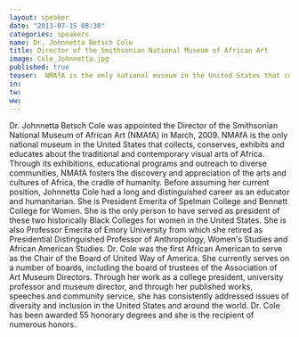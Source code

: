 ```yaml
---
layout: speaker
date: "2013-07-15 08:30"
categories: speakers
name: Dr. Johnnetta Betsch Cole
title: Director of the Smithsonian National Museum of African Art
image: Cole_Johnnetta.jpg
published: true
teaser:  NMAfA is the only national museum in the United States that collects, conserves, exhibits and educates about the traditional and contemporary visual arts of Africa. Through its exhibitions, educational programs and outreach to diverse communities, NMAfA fosters the discovery and appreciation of the arts and cultures of Africa, the cradle of humanity. Before assuming her current position, Johnnetta Cole had a long and distinguished career as an educator and humanitarian. She is President Emerita of Spelman College and Bennett College for Women. She is the only person to have served as president of these two historically Black Colleges for women in the United States. She is also Professor Emerita of Emory University from which she retired as Presidential Distinguished Professor of Anthropology, Women's Studies and African American Studies. Dr. Cole was the first African American to serve as the Chair of the Board of United Way of America. She currently serves on a number of boards, including the board of trustees of the Association of Art Museum Directors. Through her work as a college president, university professor and museum director, and through her published works, speeches and community service, she has consistently addressed issues of diversity and inclusion in the United States and around the world. Dr. Cole has been awarded 55 honorary degrees and she is the recipient  of numerous honors.
in:
tw:
ww: 
---
```

Dr. Johnnetta Betsch Cole was appointed the Director of the Smithsonian National Museum of African Art (NMAfA) in March, 2009. NMAfA is the only national museum in the United States that collects, conserves, exhibits and educates about the traditional and contemporary visual arts of Africa. Through its exhibitions, educational programs and outreach to diverse communities, NMAfA fosters the discovery and appreciation of the arts and cultures of Africa, the cradle of humanity. Before assuming her current position, Johnnetta Cole had a long and distinguished career as an educator and humanitarian. She is President Emerita of Spelman College and Bennett College for Women. She is the only person to have served as president of these two historically Black Colleges for women in the United States. She is also Professor Emerita of Emory University from which she retired as Presidential Distinguished Professor of Anthropology, Women's Studies and African American Studies. Dr. Cole was the first African American to serve as the Chair of the Board of United Way of America. She currently serves on a number of boards, including the board of trustees of the Association of Art Museum Directors. Through her work as a college president, university professor and museum director, and through her published works, speeches and community service, she has consistently addressed issues of diversity and inclusion in the United States and around the world. Dr. Cole has been awarded 55 honorary degrees and she is the recipient  of numerous honors.